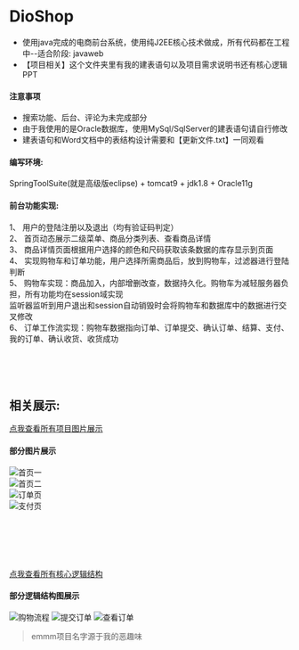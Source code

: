 # DioShop
* 使用java完成的电商前台系统，使用纯J2EE核心技术做成，所有代码都在工程中--适合阶段: javaweb   
* 【项目相关】这个文件夹里有我的建表语句以及项目需求说明书还有核心逻辑PPT


#### 注意事项
* 搜索功能、后台、评论为未完成部分
* 由于我使用的是Oracle数据库，使用MySql/SqlServer的建表语句请自行修改
* 建表语句和Word文档中的表结构设计需要和【更新文件.txt】一同观看


#### 编写环境:
SpringToolSuite(就是高级版eclipse) + tomcat9 + jdk1.8 + Oracle11g

#### 前台功能实现:
1、 用户的登陆注册以及退出（均有验证码判定）  
2、 首页动态展示二级菜单、商品分类列表、查看商品详情  
3、 商品详情页面根据用户选择的颜色和尺码获取该条数据的库存显示到页面  
4、 实现购物车和订单功能，用户选择所需商品后，放到购物车，过滤器进行登陆判断  
5、 购物车实现：商品加入，内部增删改查，数据持久化。购物车为减轻服务器负担，所有功能均在session域实现  
监听器监听到用户退出和session自动销毁时会将购物车和数据库中的数据进行交叉修改  
6、 订单工作流实现：购物车数据指向订单、订单提交、确认订单、结算、支付、我的订单、确认收货、收货成功  

  <br>
  <br>
  <br>
      
## 相关展示:
[点我查看所有项目图片展示](http://skypyb.com/2018/06/02/j2ee%E5%95%86%E5%9F%8E%E9%A1%B9%E7%9B%AE%E5%9B%BE%E7%89%87%E5%B1%95%E7%A4%BA/)  

#### 部分图片展示
![首页一](https://i.imgur.com/ZSLK1GV.jpg)  
![首页二](https://i.imgur.com/reQ1Jn4.jpg)  
![订单页](https://i.imgur.com/u9nBPb5.png)  
![支付页](https://i.imgur.com/pM0OKhC.png)  
  <br>
  <br>
  <br>
  <br>
  <br>
  <br>
[点我查看所有核心逻辑结构](http://skypyb.com/2018/06/04/%E7%BA%AFj2ee%E5%95%86%E5%9F%8E%E3%80%90%E6%89%80%E6%9C%89%E3%80%91%E6%A8%A1%E5%9D%97%E6%B5%81%E7%A8%8B%E5%9B%BE%E4%BB%A5%E5%8F%8A%E9%A1%B9%E7%9B%AE%E6%80%BB%E7%BB%93/)    

#### 部分逻辑结构图展示  
![购物流程](https://i.imgur.com/qzq5dUb.png)
![提交订单](https://i.imgur.com/p0Zx6Yr.png)
![查看订单](https://i.imgur.com/a31x71E.png)





>emmm项目名字源于我的恶趣味 

